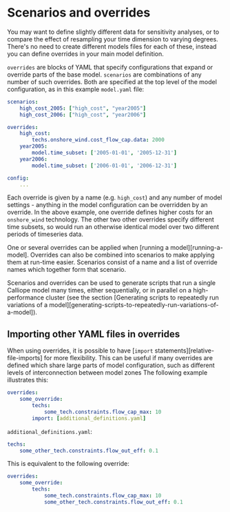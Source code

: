 
# Scenarios and overrides

You may want to define slightly different data for sensitivity analyses, or to compare the effect of resampling your time dimension to varying degrees.
There's no need to create different models files for each of these, instead you can define overrides in your main model definition.

`overrides` are blocks of YAML that specify configurations that expand or override parts of the base model.
`scenarios` are combinations of any number of such overrides.
Both are specified at the top level of the model configuration, as in this example `model.yaml` file:

```yaml
scenarios:
    high_cost_2005: ["high_cost", "year2005"]
    high_cost_2006: ["high_cost", "year2006"]

overrides:
    high_cost:
        techs.onshore_wind.cost_flow_cap.data: 2000
    year2005:
        model.time_subset: ['2005-01-01', '2005-12-31']
    year2006:
        model.time_subset: ['2006-01-01', '2006-12-31']

config:
    ...
```

Each override is given by a name (e.g. `high_cost`) and any number of model settings - anything in the model configuration can be overridden by an override.
In the above example, one override defines higher costs for an `onshore_wind` technology.
The other two other overrides specify different time subsets, so would run an otherwise identical model over two different periods of timeseries data.

One or several overrides can be applied when [running a model][running-a-model].
Overrides can also be combined into scenarios to make applying them at run-time easier.
Scenarios consist of a name and a list of override names which together form that scenario.

Scenarios and overrides can be used to generate scripts that run a single Calliope model many times, either sequentially, or in parallel on a high-performance cluster
(see the section [Generating scripts to repeatedly run variations of a model][generating-scripts-to-repeatedly-run-variations-of-a-model]).

## Importing other YAML files in overrides

When using overrides, it is possible to have [`import` statements][relative-file-imports] for more flexibility.
This can be useful if many overrides are defined which share large parts of model configuration, such as different levels of interconnection between model zones
The following example illustrates this:

```yaml
overrides:
    some_override:
        techs:
            some_tech.constraints.flow_cap_max: 10
        import: [additional_definitions.yaml]
```

`additional_definitions.yaml`:

```yaml
techs:
    some_other_tech.constraints.flow_out_eff: 0.1
```

This is equivalent to the following override:

```yaml
overrides:
    some_override:
        techs:
            some_tech.constraints.flow_cap_max: 10
            some_other_tech.constraints.flow_out_eff: 0.1
```

